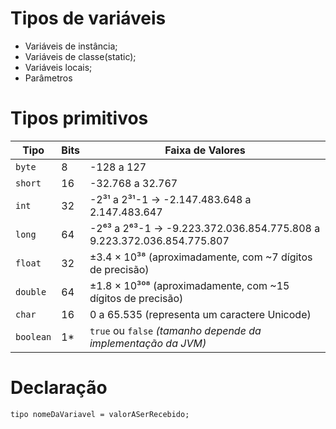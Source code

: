# Tipos de variáveis

- Variáveis de instância;
- Variáveis de classe(static);
- Variáveis locais;
- Parâmetros

# Tipos primitivos

| Tipo      | Bits | Faixa de Valores                                                        |
|-----------|------|-------------------------------------------------------------------------|
| `byte`    | 8    | -128 a 127                                                              |
| `short`   | 16   | -32.768 a 32.767                                                        |
| `int`     | 32   | -2³¹ a 2³¹-1 → -2.147.483.648 a 2.147.483.647                           |
| `long`    | 64   | -2⁶³ a 2⁶³-1 → -9.223.372.036.854.775.808 a 9.223.372.036.854.775.807   |
| `float`   | 32   | ±3.4 × 10³⁸ (aproximadamente, com ~7 dígitos de precisão)               |
| `double`  | 64   | ±1.8 × 10³⁰⁸ (aproximadamente, com ~15 dígitos de precisão)             |
| `char`    | 16   | 0 a 65.535 (representa um caractere Unicode)                            |
| `boolean` | 1*   | `true` ou `false` *(tamanho depende da implementação da JVM)*           |

# Declaração

```
tipo nomeDaVariavel = valorASerRecebido;
```
